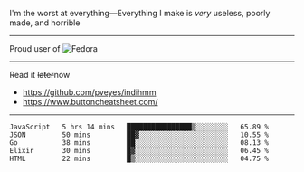 I'm the worst at everything—Everything I make is *very* useless, poorly made, and horrible

___
Proud user of ![Fedora](https://img.shields.io/badge/-Fedora-blue?style=flat-square&logo=fedora)

___
Read it <s>later</s>now
- https://github.com/pveyes/indihmm
- https://www.buttoncheatsheet.com/

___
<!--START_SECTION:waka-->
```text
JavaScript   5 hrs 14 mins   ████████████████▒░░░░░░░░   65.89 % 
JSON         50 mins         ██▓░░░░░░░░░░░░░░░░░░░░░░   10.55 % 
Go           38 mins         ██░░░░░░░░░░░░░░░░░░░░░░░   08.13 % 
Elixir       30 mins         █▓░░░░░░░░░░░░░░░░░░░░░░░   06.45 % 
HTML         22 mins         █▒░░░░░░░░░░░░░░░░░░░░░░░   04.75 % 
```
<!--END_SECTION:waka-->
